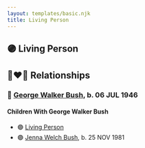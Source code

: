 ```yaml
---
layout: templates/basic.njk
title: Living Person
---
```

## 🟣 Living Person


## 👩‍❤️‍👨 Relationships

### 🔵 [George Walker Bush](/people/2/29497980), b. 06 JUL 1946

#### Children With George Walker Bush
* 🟣 [Living Person](/people/4/44267257)
* 🟣 [Jenna Welch Bush](/people/8/82743343), b. 25 NOV 1981